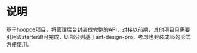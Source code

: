 # 说明

基于[hoopoe](https://github.com/imloama/hoopoe)项目，将管理后台封装成完整的API，对接以前期，其他项目只需要引用该starter即可完成，UI部分则基于ant-design-pro，考虑也封装成lib的形式方便使用。
